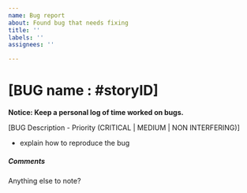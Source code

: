 ```yaml
---
name: Bug report
about: Found bug that needs fixing
title: ''
labels: ''
assignees: ''

---
```


# [BUG name : #storyID]

__Notice: Keep a personal log of time worked on bugs.__

[BUG Description - Priority (CRITICAL | MEDIUM | NON INTERFERING)]

- explain how to reproduce the bug


##### Comments
Anything else to note?
